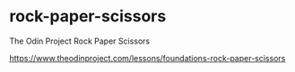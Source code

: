 # rock-paper-scissors

The Odin Project Rock Paper Scissors

https://www.theodinproject.com/lessons/foundations-rock-paper-scissors